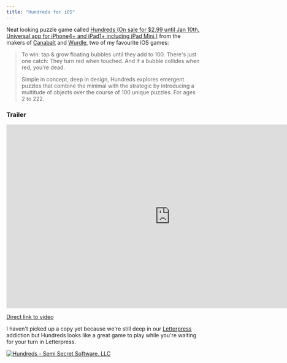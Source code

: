 ```yaml
---
title: "Hundreds for iOS"
---
```

<p>Neat looking puzzle game called <a href="http://target.georiot.com/Proxy.ashx?grid=9646&id=6PFrOqNV4B8&offerid=162397&type=3&subid=0&tmpid=3664&RD_PARM1=https%253A%252F%252Fitunes.apple.com%252Fca%252Fapp%252Fhundreds%252Fid493536432%253Fmt%253D8%2526uo%253D4%2526partnerId%253D30" target="itunes_store">Hundreds (On sale for $2.99 until Jan 10th, Universal app for iPhone4+ and iPad1+ including iPad Mini.)</a> from the makers of <a href="http://target.georiot.com/Proxy.ashx?grid=9646&id=6PFrOqNV4B8&offerid=162397&type=3&subid=0&tmpid=3664&RD_PARM1=https%253A%252F%252Fitunes.apple.com%252Fca%252Fapp%252Fcanabalt%252Fid333180061%253Fmt%253D8%2526uo%253D4%2526partnerId%253D30" target="itunes_store">Canabalt</a> and <a href="http://target.georiot.com/Proxy.ashx?grid=9646&id=6PFrOqNV4B8&offerid=162397&type=3&subid=0&tmpid=3664&RD_PARM1=https%253A%252F%252Fitunes.apple.com%252Fca%252Fapp%252Fwurdle%252Fid287712243%253Fmt%253D8%2526uo%253D4%2526partnerId%253D30" target="itunes_store">Wurdle</a>, two of my favourite iOS games:</p>
<blockquote><p>
  To win: tap &amp; grow floating bubbles until they add to 100. There's just one catch: They turn red when touched. And if a bubble collides when red, you're dead.</p>
<p>  Simple in concept, deep in design, Hundreds explores emergent puzzles that combine the minimal with the strategic by introducing a multitude of objects over the course of 100 unique puzzles. For ages 2 to 222.
</p></blockquote>
<h3>Trailer</h3>
<p><iframe width="853" height="480" src="http://www.youtube.com/embed/aM0Vo7neVpw?rel=0" frameborder="0" allowfullscreen></iframe></p>
<p><a href="http://youtu.be/aM0Vo7neVpw">Direct link to video</a></p>
<p>I haven't picked up a copy yet because we're still deep in our <a href="http://target.georiot.com/Proxy.ashx?grid=9646&id=6PFrOqNV4B8&offerid=162397&type=3&subid=0&tmpid=3664&RD_PARM1=https%253A%252F%252Fitunes.apple.com%252Fca%252Fapp%252Fletterpress-word-game%252Fid526619424%253Fmt%253D8%2526uo%253D4%2526partnerId%253D30" target="itunes_store">Letterpress</a> addiction but Hundreds looks like a great game to play while you're waiting for your turn in Letterpress.</p>
<p><a href="http://target.georiot.com/Proxy.ashx?grid=9646&id=6PFrOqNV4B8&offerid=162397&type=3&subid=0&tmpid=3664&RD_PARM1=https%253A%252F%252Fitunes.apple.com%252Fca%252Fapp%252Fhundreds%252Fid493536432%253Fmt%253D8%2526uo%253D4%2526partnerId%253D30" target="itunes_store"><img src="http://r.mzstatic.com/images/web/linkmaker/badge_appstore-lrg.gif" alt="Hundreds - Semi Secret Software, LLC" style="border: 0;"/></a></p>
